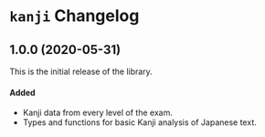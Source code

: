 # `kanji` Changelog

## 1.0.0 (2020-05-31)

This is the initial release of the library.

#### Added

- Kanji data from every level of the exam.
- Types and functions for basic Kanji analysis of Japanese text.

